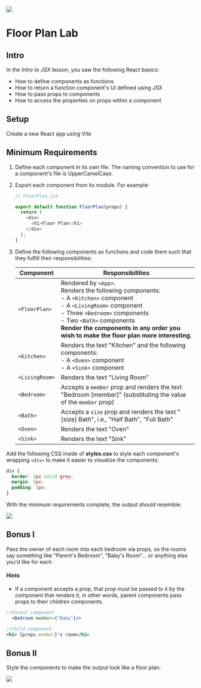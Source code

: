 <img src="https://i.imgur.com/fx2orT2.png">

# Floor Plan Lab

## Intro

In the _Intro to JSX_ lesson, you saw the following React basics:

- How to define components as functions
- How to return a function component's UI defined using JSX
- How to pass props to components
- How to access the properties on props within a component

## Setup

Create a new React app using Vite

## Minimum Requirements

1. Define each component in its own file. The naming convention to use for a component's file is UpperCamelCase.
2. Export each component from its module. For example:

	```js
	// FloorPlan.jsx
 	
	export default function FloorPlan(props) {
	  return (
	    <div>
	      <h1>Floor Plan</h1>
	    </div>
	  );
	}
	```

3. Define the following components as functions and code them such that they fulfill their responsibilities:

	| Component | Responsibilities |
	|---|---|
	| `<FloorPlan>` | Rendered by `<App>`.<br>Renders the following components:<br>- A `<Kitchen>` component<br>- A `<LivingRoom>` component<br>- Three `<Bedroom>` components<br>- Two `<Bath>` components<br>**Render the components in any order you wish to make the floor plan more interesting.** |
	| `<Kitchen>` | Renders the text "Kitchen" and the following components:<br>- A `<Oven>` component<br>- A `<Sink>` component |
	| `<LivingRoom>` | Renders the text "Living Room" |
	| `<Bedroom>` | Accepts a `member` prop and renders the text "Bedroom [member]" (substituting the value of the `member` prop) |
	| `<Bath>` | Accepts a `size` prop and renders the text "[size] Bath", i.e., "Half Bath", "Full Bath" |
	| `<Oven>` | Renders the text "Oven" |
	| `<Sink>` | Renders the text "Sink" |

Add the following CSS inside of **styles.css** to style each component's wrapping `<div>` to make it easier to visualize the components:

```css
div {
  border: 1px solid grey;
  margin: 5px;
  padding: 5px;
}
```

With the minimum requirements complete, the output should resemble:

<img src="https://i.imgur.com/K8eVbuC.png">

## Bonus I 

Pass the owner of each room into each bedroom via props, so the rooms say something like "Parent's Bedroom", "Baby's Room"... or anything else you'd like for each



#### Hints

- If a component accepts a prop, that prop must be passed to it by the component that renders it, in other words, parent components pass props to their children components.
```jsx
//Parent component
  <Bedroom member={"Baby"}/>
```

```jsx
//Child component
<h1> {props.member}'s room</h1>
```

## Bonus II

Style the components to make the output look like a floor plan:

<img src="https://i.imgur.com/AHq1tCF.png">






